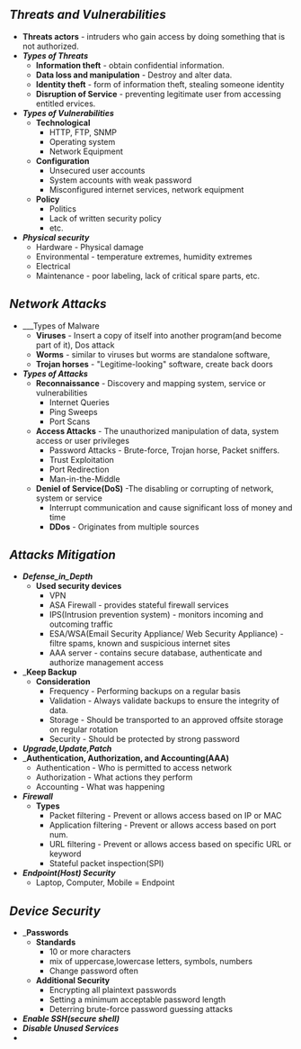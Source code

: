## ___Threats and Vulnerabilities___
- __Threats actors__ - intruders who gain access by doing something that is not authorized.
- ___Types of Threats___
	- __Information theft__ - obtain confidential information.
	- __Data loss and manipulation__ - Destroy and alter data.
	- __Identity theft__ - form of information theft, stealing someone identity
	-  __Disruption of Service__ - preventing legitimate user from accessing entitled ervices.
- ___Types of Vulnerabilities___
	- __Technological__
		- HTTP, FTP, SNMP
		- Operating system 
		- Network Equipment
	- __Configuration__
		- Unsecured user accounts
		- System accounts with weak password
		- Misconfigured internet services, network equipment
	- __Policy__
		- Politics
		- Lack of written security policy
		- etc.
- ___Physical security___
	- Hardware - Physical damage
	- Environmental - temperature extremes, humidity extremes
	- Electrical 
	- Maintenance - poor labeling, lack of critical spare parts, etc.

## ___Network Attacks___
- ___Types of Malware
	- __Viruses__ - Insert a copy of itself into another program(and become part of it), Dos attack
	- __Worms__ - similar to viruses but worms are standalone software, 
	- __Trojan horses__ - "Legitime-looking" software, create back doors
- ___Types of Attacks___
	- __Reconnaissance__ - Discovery and mapping system, service or vulnerabilities
		- Internet Queries
		- Ping Sweeps
		- Port Scans
	- __Access Attacks__ - The unauthorized manipulation of data, system access or user privileges
		- Password Attacks - Brute-force, Trojan horse, Packet sniffers.
		- Trust Exploitation
		- Port Redirection 
		- Man-in-the-Middle
	- __Deniel of Service(DoS)__ -The disabling or corrupting of network, system or service
		- Interrupt communication and cause significant loss of money and time
		- __DDos__ - Originates from multiple sources

## ___Attacks Mitigation___
- ___Defense_in_Depth___
	- __Used security devices__
		- VPN 
		- ASA Firewall - provides stateful firewall services
		- IPS(Intrusion prevention system) - monitors incoming and outcoming traffic
		- ESA/WSA(Email Security Appliance/ Web Security Appliance) -  filtre spams, known and suspicious internet sites
		- AAA server - contains secure database, authenticate and authorize management access
- ___Keep Backup__
	- __Consideration__
		- Frequency - Performing backups on a regular basis
		- Validation - Always validate backups to ensure the integrity of data.
		- Storage - Should be transported to an approved offsite storage on regular rotation
		- Security - Should be protected by strong password
- ___Upgrade,Update,Patch___
- ___Authentication, Authorization, and Accounting(AAA)__
	- Authentication - Who is permitted to access network
	- Authorization - What actions they perform 
	- Accounting - What was happening 
- ___Firewall___
	- __Types__
		- Packet filtering - Prevent or allows access based on IP or MAC
		- Application filtering - Prevent or allows access based on port num.
		- URL filtering - Prevent or allows access based on specific URL or keyword
		- Stateful packet inspection(SPI) 
- ___Endpoint(Host) Security___
	- Laptop, Computer, Mobile = Endpoint

## ___Device Security___
- ___Passwords__
	- __Standards__
		- 10 or more characters
		- mix of uppercase,lowercase letters, symbols, numbers
		- Change password often
	- __Additional Security__
		- Encrypting all plaintext passwords
		- Setting a minimum acceptable password length
		- Deterring brute-force password guessing attacks
- ___Enable SSH(secure shell)___
- ___Disable Unused Services___
- 